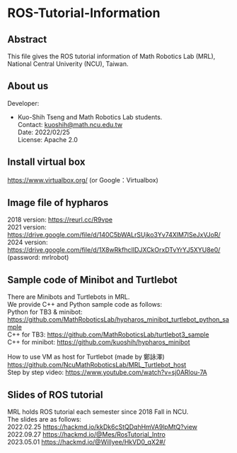 # ROS-Tutorial-Information

## Abstract
This file gives the ROS tutorial information of Math Robotics Lab (MRL), National Central Univerity (NCU), Taiwan.

## About us
Developer:   
* Kuo-Shih Tseng and Math Robotics Lab students.  
Contact: kuoshih@math.ncu.edu.tw   
Date: 2022/02/25  
License: Apache 2.0  

## Install virtual box
https://www.virtualbox.org/ (or Google：Virtualbox)

## Image file of hypharos
2018 version: https://reurl.cc/R9vpe  
2021 version: https://drive.google.com/file/d/140C5bWALrSUjko3Yv74XlM7lSeJxVJoR/  
2024 version: https://drive.google.com/file/d/1X8wRkfhcIIDJXCkOrxDTvYrYJ5XYU8e0/  
(password: mrlrobot)
## Sample code of Minibot and Turtlebot
There are Minibots and Turtlebots in MRL.  
We provide C++ and Python sample code as follows:  
Python for TB3 & minibot: https://github.com/MathRoboticsLab/hypharos_minibot_turtlebot_python_sample   
C++ for TB3: https://github.com/MathRoboticsLab/turtlebot3_sample    
C++ for minibot: https://github.com/kuoshih/hypharos_minibot   

How to use VM as host for Turtlebot (made by 鄭詠澤)  
https://github.com/NcuMathRoboticsLab/MRL_Turtlebot_host   
Step by step video: https://www.youtube.com/watch?v=sj0ARlou-7A  


## Slides of ROS tutorial
MRL holds ROS tutorial each semester since 2018 Fall in NCU.  
The slides are as follows:  
2022.02.25 https://hackmd.io/kkDk6cStQDqhHmVA9lpMtQ?view  
2022.09.27 https://hackmd.io/@Mes/RosTutorial_Intro  
2023.05.01 https://hackmd.io/@Willyee/HkVD0_qX2#/



